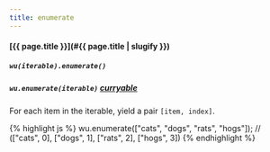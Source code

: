 ```yaml
---
title: enumerate
---
```

#### [{{ page.title }}](#{{ page.title | slugify }})
##### `wu(iterable).enumerate()`
##### `wu.enumerate(iterable)` *[curryable](#curryable)*

For each item in the iterable, yield a pair `[item, index]`.

{% highlight js %}
wu.enumerate(["cats", "dogs", "rats", "hogs"]);
// (["cats", 0], ["dogs", 1], ["rats", 2], ["hogs", 3])
{% endhighlight %}
